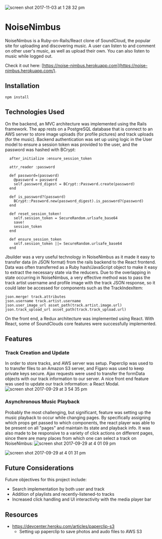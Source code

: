 ![screen shot 2017-11-03 at 1 28 32 pm](https://user-images.githubusercontent.com/15662012/32394611-ef506bba-c09a-11e7-8f58-e71681fa49e8.png)

# NoiseNimbus

NoiseNimbus is a Ruby-on-Rails/React clone of SoundCloud, the popular site for uploading and discovering music. A user can listen to and comment on other user's music, as well as upload their own. You can also listen to music while logged out.

Check it out here: [https://noise-nimbus.herokuapp.com](https://noise-nimbus.herokuapp.com/).

## Installation
``` npm install ```

## Technologies Used
On the backend, an MVC architecture was implemented using the Rails framework. The app rests on a PostgreSQL database that is connect to an AWS server to store image uploads (for profile pictures) and track uploads (for the music). Backend authentication was set up using logic in the User model to ensure a session token was provided to the user, and the password was hashed with BCrypt:
```
  after_initialize :ensure_session_token

  attr_reader :password

  def password=(password)
    @password = password
    self.password_digest = BCrypt::Password.create(password)
  end

  def is_password?(password)
    BCrypt::Password.new(password_digest).is_password?(password)
  end

  def reset_session_token!
    self.session_token = SecureRandom.urlsafe_base64
    save!
    session_token
  end

  def ensure_session_token
    self.session_token ||= SecureRandom.urlsafe_base64
  end
```

Jbuilder was a very useful technology in NoiseNimbus as it made it easy to transfer data (in JSON format) from the rails backend to the React frontend. Data was often transferred as a Ruby hash/JavaScript object to make it easy to extract the necessary state via the reducers. Due to the overlapping in state occurring in NoiseNimbus, a very effective method was to pass the track artist username and profile image with the track JSON response, so it could later be accessed for components such as the TrackIndexItem:
```
json.merge! track.attributes
json.username track.artist.username
json.user_image_url asset_path(track.artist.image.url)
json.track_upload_url asset_path(track.track_upload.url)
```

On the front end, a Redux architecture was implemented using React. With React, some of SoundClouds core features were successfully implemented.

## Features

### Track Creation and Update
In order to store tracks, and AWS server was setup. Paperclip was used to to transfer files to an Amazon S3 server, and Figaro was used to keep private keys secure. Ajax requests were used to transfer the formData objects with our track information to our server. A nice front end feature was used to update our track information: a React Modal.
![screen shot 2017-09-29 at 3 54 35 pm](https://user-images.githubusercontent.com/15662012/31038956-90f0d46a-a52e-11e7-9594-f7d7e529cf42.png)


### Asynchronous Music Playback
Probably the most challenging, but significant, feature was setting up the music playback to occur while changing pages. By specifically assigning which props get passed to which components, the react player was able to be present on all "pages" and maintain its state and playback info. It was also made to be responsive to a variety of click actions on different pages, since there are many places from which one can select a track on NoiseNimbus:
![screen shot 2017-09-29 at 4 01 09 pm](https://user-images.githubusercontent.com/15662012/31039078-8550ac88-a52f-11e7-8ec8-a5ba5974b8c9.png)


![screen shot 2017-09-29 at 4 01 31 pm](https://user-images.githubusercontent.com/15662012/31039088-92ca821c-a52f-11e7-9869-2e4bdc6a84da.png)

## Future Considerations
Future objectives for this project include:
* Search implementation by both user and track
* Addition of playlists and recently-listened-to tracks
* Increased click handling and UI interactivity with the media player bar

## Resources
* https://devcenter.heroku.com/articles/paperclip-s3
  * Setting up paperclip to save photos and audo files to AWS S3

